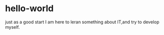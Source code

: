 # hello-world
just as a  good start
I am here to leran something about IT,and try to develop myself.
